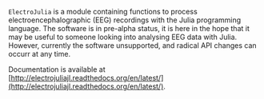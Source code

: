 `ElectroJulia` is a module containing functions to process electroencephalographic (EEG) recordings with the Julia programming language. The software is in pre-alpha status, it is here in the hope that it may be useful to someone looking into analysing EEG data with Julia. However, currently the software unsupported, and radical API changes can occurr at any time. 

Documentation is available at [http://electrojuliajl.readthedocs.org/en/latest/](http://electrojuliajl.readthedocs.org/en/latest/).